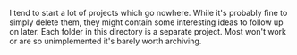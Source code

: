 I tend to start a lot of projects which go nowhere. While it's probably fine to simply delete them, they might contain some interesting ideas to follow up on later. Each folder in this directory is a separate project. Most won't work or are so unimplemented it's barely worth archiving.